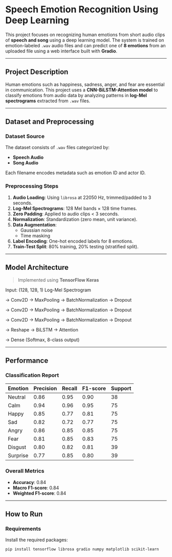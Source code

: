 #  Speech Emotion Recognition Using Deep Learning

This project focuses on recognizing human emotions from short audio clips of **speech and song** using a deep learning model. The system is trained on emotion-labeled `.wav` audio files and can predict one of **8 emotions** from an uploaded file using a web interface built with **Gradio**.

---

##  Project Description

Human emotions such as happiness, sadness, anger, and fear are essential in communication. This project uses a **CNN-BiLSTM-Attention model** to classify emotions from audio data by analyzing patterns in **log-Mel spectrograms** extracted from `.wav` files.

---

##  Dataset and Preprocessing

###  Dataset Source
The dataset consists of `.wav` files categorized by:
- **Speech Audio**
- **Song Audio**

Each filename encodes metadata such as emotion ID and actor ID.

###  Preprocessing Steps
1. **Audio Loading**: Using `librosa` at 22050 Hz, trimmed/padded to 3 seconds.
2. **Log-Mel Spectrograms**: 128 Mel bands × 128 time frames.
3. **Zero Padding**: Applied to audio clips < 3 seconds.
4. **Normalization**: Standardization (zero mean, unit variance).
5. **Data Augmentation**:
   - Gaussian noise
   - Time masking
6. **Label Encoding**: One-hot encoded labels for 8 emotions.
7. **Train-Test Split**: 80% training, 20% testing (stratified split).

---

##  Model Architecture

> Implemented using **TensorFlow Keras**


Input: (128, 128, 1) Log-Mel Spectrogram

-> Conv2D
-> MaxPooling
-> BatchNormalization
-> Dropout

-> Conv2D
-> MaxPooling
-> BatchNormalization
-> Dropout

-> Conv2D
-> MaxPooling
-> BatchNormalization
-> Dropout

-> Reshape
-> BiLSTM
-> Attention

-> Dense (Softmax, 8-class output)



---

##  Performance

###  Classification Report

| Emotion   | Precision | Recall | F1-score | Support |
|-----------|-----------|--------|----------|---------|
| Neutral   | 0.86      | 0.95   | 0.90     | 38      |
| Calm      | 0.94      | 0.96   | 0.95     | 75      |
| Happy     | 0.85      | 0.77   | 0.81     | 75      |
| Sad       | 0.82      | 0.72   | 0.77     | 75      |
| Angry     | 0.86      | 0.85   | 0.85     | 75      |
| Fear      | 0.81      | 0.85   | 0.83     | 75      |
| Disgust   | 0.80      | 0.82   | 0.81     | 39      |
| Surprise  | 0.77      | 0.85   | 0.80     | 39      |

###  Overall Metrics
- **Accuracy**: 0.84  
- **Macro F1-score**: 0.84  
- **Weighted F1-score**: 0.84

---

##  How to Run

###  Requirements
Install the required packages:

```bash
pip install tensorflow librosa gradio numpy matplotlib scikit-learn
